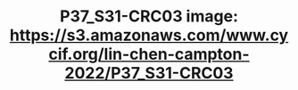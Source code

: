 ---
title: "P37_S31-CRC03
image: https://s3.amazonaws.com/www.cycif.org/lin-chen-campton-2022/P37_S31-CRC03"
layout: osd-exhibit
paper: config-orion-crc
figure: P37_S31-CRC03
---